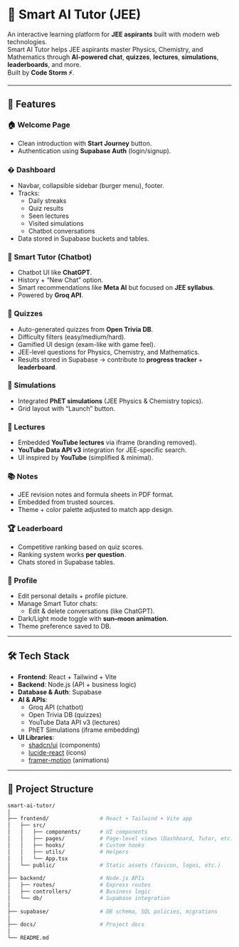
# 🧠 Smart AI Tutor (JEE)

An interactive learning platform for **JEE aspirants** built with modern web technologies.  
Smart AI Tutor helps JEE aspirants master Physics, Chemistry, and Mathematics through **AI-powered chat**, **quizzes**, **lectures**, **simulations**, **leaderboards**, and more.  
Built by **Code Storm ⚡**.

---

## 🚀 Features

### 🏠 Welcome Page
- Clean introduction with **Start Journey** button.
- Authentication using **Supabase Auth** (login/signup).

### � Dashboard
- Navbar, collapsible sidebar (burger menu), footer.
- Tracks:
  - Daily streaks  
  - Quiz results  
  - Seen lectures  
  - Visited simulations  
  - Chatbot conversations  
- Data stored in Supabase buckets and tables.

### 🤖 Smart Tutor (Chatbot)
- Chatbot UI like **ChatGPT**.
- History + “New Chat” option.
- Smart recommendations like **Meta AI** but focused on **JEE syllabus**.
- Powered by **Groq API**.

### 📝 Quizzes
- Auto-generated quizzes from **Open Trivia DB**.
- Difficulty filters (easy/medium/hard).
- Gamified UI design (exam-like with game feel).
- JEE-level questions for Physics, Chemistry, and Mathematics.
- Results stored in Supabase → contribute to **progress tracker** + **leaderboard**.

### 🔬 Simulations
- Integrated **PhET simulations** (JEE Physics & Chemistry topics).
- Grid layout with “Launch” button.

### 🎥 Lectures
- Embedded **YouTube lectures** via iframe (branding removed).
- **YouTube Data API v3** integration for JEE-specific search.
- UI inspired by **YouTube** (simplified & minimal).

### 📚 Notes
- JEE revision notes and formula sheets in PDF format.
- Embedded from trusted sources.
- Theme + color palette adjusted to match app design.

### 🏆 Leaderboard
- Competitive ranking based on quiz scores.
- Ranking system works **per question**.
- Chats stored in Supabase tables.

### 👤 Profile
- Edit personal details + profile picture.
- Manage Smart Tutor chats:
  - Edit & delete conversations (like ChatGPT).
- Dark/Light mode toggle with **sun–moon animation**.
- Theme preference saved to DB.

---

## 🛠️ Tech Stack

- **Frontend**: React + Tailwind + Vite
- **Backend**: Node.js (API + business logic)
- **Database & Auth**: Supabase
- **AI & APIs**:
  - Groq API (chatbot)
  - Open Trivia DB (quizzes)
  - YouTube Data API v3 (lectures)
  - PhET Simulations (iframe embedding)
- **UI Libraries**:
  - [shadcn/ui](https://ui.shadcn.com/) (components)
  - [lucide-react](https://lucide.dev/) (icons)
  - [framer-motion](https://www.framer.com/motion/) (animations)
---

## 📂 Project Structure

```bash
smart-ai-tutor/
│
├── frontend/                # React + Tailwind + Vite app
│   ├── src/
│   │   ├── components/      # UI components
│   │   ├── pages/           # Page-level views (Dashboard, Tutor, etc.)
│   │   ├── hooks/           # Custom hooks
│   │   ├── utils/           # Helpers
│   │   └── App.tsx
│   └── public/              # Static assets (favicon, logos, etc.)
│
├── backend/                 # Node.js APIs
│   ├── routes/              # Express routes
│   ├── controllers/         # Business logic
│   └── db/                  # Supabase integration
│
├── supabase/                # DB schema, SQL policies, migrations
│
├── docs/                    # Project docs
│
└── README.md
